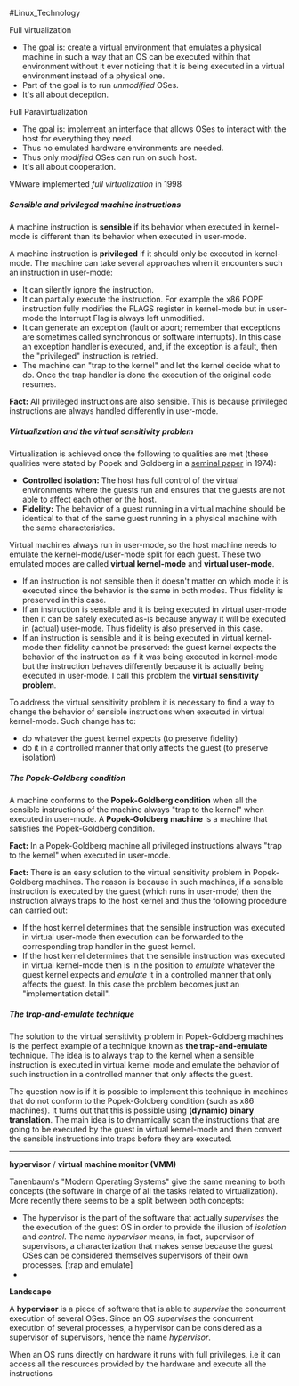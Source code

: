 #Linux_Technology

Full virtualization

- The goal is: create a virtual environment that emulates a physical machine in such a way that an OS can be executed within that environment without it ever noticing that it is being executed in a virtual environment instead of a physical one.
- Part of the goal is to run _unmodified_ OSes.
- It's all about deception.

Full Paravirtualization

- The goal is: implement an interface that allows OSes to interact with the host for everything they need.
- Thus no emulated hardware environments are needed.
- Thus only _modified_ OSes can run on such host.
- It's all about cooperation.


VMware implemented _full virtualization_ in 1998
##### Sensible and privileged machine instructions

A machine instruction is **sensible** if its behavior when executed in kernel-mode is different than its behavior when executed in user-mode.

A machine instruction is **privileged** if it should only be executed in kernel-mode. The machine can take several approaches when it encounters such an instruction in user-mode:

- It can silently ignore the instruction.
- It can partially execute the instruction. For example the x86 POPF instruction fully modifies the FLAGS register in kernel-mode but in user-mode the Interrupt Flag is always left unmodified.
- It can generate an exception (fault or abort; remember that exceptions are sometimes called synchronous or software interrupts). In this case an exception handler is executed, and, if the exception is a fault, then the "privileged" instruction is retried.
- The machine can "trap to the kernel" and let the kernel decide what to do. Once the trap handler is done the execution of the original code resumes.

**Fact:** All privileged instructions are also sensible. This is because privileged instructions are always handled differently in user-mode.

##### Virtualization and the virtual sensitivity problem

Virtualization is achieved once the following to qualities are met (these qualities were stated by Popek and Goldberg in a [seminal paper](https://dl.acm.org/doi/pdf/10.1145/361011.361073) in 1974):

- **Controlled isolation:** The host has full control of the virtual environments where the guests run and ensures that the guests are not able to affect each other or the host.
- **Fidelity:** The behavior of a guest running in a virtual machine should be identical to that of the same guest running in a physical machine with the same characteristics.

Virtual machines always run in user-mode, so the host machine needs to emulate the kernel-mode/user-mode split for each guest. These two emulated modes are called **virtual kernel-mode** and **virtual user-mode**.

- If an instruction is not sensible then it doesn't matter on which mode it is executed since the behavior is the same in both modes. Thus fidelity is preserved in this case.
- If an instruction is sensible and it is being executed in virtual user-mode then it can be safely executed as-is because anyway it will be executed in (actual) user-mode. Thus fidelity is also preserved in this case.
- If an instruction is sensible and it is being executed in virtual kernel-mode then fidelity cannot be preserved: the guest kernel expects the behavior of the instruction as if it was being executed in kernel-mode but the instruction behaves differently because it is actually being executed in user-mode. I call this problem the **virtual sensitivity problem**.

To address the virtual sensitivity problem it is necessary to find a way to change the behavior of sensible instructions when executed in virtual kernel-mode. Such change has to:

- do whatever the guest kernel expects (to preserve fidelity)
- do it in a controlled manner that only affects the guest (to preserve isolation)

##### The Popek-Goldberg condition

A machine conforms to the **Popek-Goldberg condition** when all the sensible instructions of the machine always "trap to the kernel" when executed in user-mode. A **Popek-Goldberg machine** is a machine that satisfies the Popek-Goldberg condition.

**Fact:** In a Popek-Goldberg machine all privileged instructions always "trap to the kernel" when executed in user-mode.

**Fact:** There is an easy solution to the virtual sensitivity problem in Popek-Goldberg machines. The reason is because in such machines, if a sensible instruction is executed by the guest (which runs in user-mode) then the instruction always traps to the host kernel and thus the following procedure can carried out:

- If the host kernel determines that the sensible instruction was executed in virtual user-mode then execution can be forwarded to the corresponding trap handler in the guest kernel.
- If the host kernel determines that the sensible instruction was executed in virtual kernel-mode then is in the position to _emulate_ whatever the guest kernel expects and _emulate_ it in a controlled manner that only affects the guest. In this case the problem becomes just an "implementation detail".

##### The trap-and-emulate technique

The solution to the virtual sensitivity problem in Popek-Goldberg machines is the perfect example of a technique known as **the trap-and-emulate** technique. The idea is to always trap to the kernel when a sensible instruction is executed in virtual kernel mode and emulate the behavior of such instruction in a controlled manner that only affects the guest.

The question now is if it is possible to implement this technique in machines that do not conform to the Popek-Goldberg condition (such as x86 machines). It turns out that this is possible using **(dynamic) binary translation**. The main idea is to dynamically scan the instructions that are going to be executed by the guest in virtual kernel-mode and then convert the sensible instructions into traps before they are executed.

---

**hypervisor** / **virtual machine monitor (VMM)**

Tanenbaum's "Modern Operating Systems" give the same meaning to both concepts (the software in charge of all the tasks related to virtualization). More recently there seems to be a split between both concepts:

- The hypervisor is the part of the software that actually _supervises_ the the execution of the guest OS in order to provide the illusion of _isolation_ and _control_. The name _hypervisor_ means, in fact, supervisor of supervisors, a characterization that makes sense because the guest OSes can be considered themselves supervisors of their own processes. \[trap and emulate]
- 

**Landscape**

A **hypervisor** is a piece of software that is able to _supervise_ the concurrent execution of several OSes. Since an OS _supervises_ the concurrent execution of several processes, a hypervisor can be considered as a supervisor of supervisors, hence the name _hypervisor_.

When an OS runs directly on hardware it runs with full privileges, i.e it can access all the resources provided by the hardware and execute all the instructions